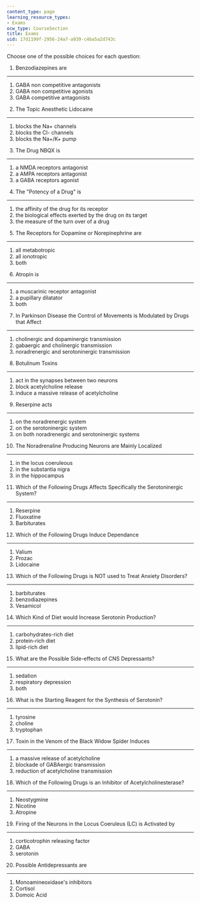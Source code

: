 ```yaml
---
content_type: page
learning_resource_types:
- Exams
ocw_type: CourseSection
title: Exams
uid: 17d1199f-2956-24a7-a939-c4ba5a2d743c
---
```


Choose one of the possible choices for each question:

1) Benzodiazepines are
----------------------

1.  GABA non competitive antagonists
2.  GABA non competitive agonists
3.  GABA competitive antagonists

2) The Topic Anesthetic Lidocaine
---------------------------------

1.  blocks the Na+ channels
2.  blocks the Cl- channels
3.  blocks the Na+/K+ pump

3) The Drug NBQX is
-------------------

1.  a NMDA receptors antagonist
2.  a AMPA receptors antagonist
3.  a GABA receptors agonist

4) The "Potency of a Drug" is
-----------------------------

1.  the affinity of the drug for its receptor
2.  the biological effects exerted by the drug on its target
3.  the measure of the turn over of a drug

5) The Receptors for Dopamine or Norepinephrine are
---------------------------------------------------

1.  all metabotropic
2.  all ionotropic
3.  both

6) Atropin is
-------------

1.  a muscarinic receptor antagonist
2.  a pupillary dilatator
3.  both

7) In Parkinson Disease the Control of Movements is Modulated by Drugs that Affect
----------------------------------------------------------------------------------

1.  cholinergic and dopaminergic transmission
2.  gabaergic and cholinergic transmission
3.  noradrenergic and serotoninergic transmission

8) Botulinum Toxins
-------------------

1.  act in the synapses between two neurons
2.  block acetylcholine release
3.  induce a massive release of acetylcholine

9) Reserpine acts
-----------------

1.  on the noradrenergic system
2.  on the serotoninergic system
3.  on both noradrenergic and serotoninergic systems

10) The Noradrenaline Producing Neurons are Mainly Localized
------------------------------------------------------------

1.  in the locus coeruleous
2.  in the substantia nigra
3.  in the hippocampus

11) Which of the Following Drugs Affects Specifically the Serotoninergic System?
--------------------------------------------------------------------------------

1.  Reserpine
2.  Fluoxatine
3.  Barbiturates

12) Which of the Following Drugs Induce Dependance
--------------------------------------------------

1.  Valium
2.  Prozac
3.  Lidocaine

13) Which of the Following Drugs is NOT used to Treat Anxiety Disorders?
------------------------------------------------------------------------

1.  barbiturates
2.  benzodiazepines
3.  Vesamicol

14) Which Kind of Diet would Increase Serotonin Production?
-----------------------------------------------------------

1.  carbohydrates-rich diet
2.  protein-rich diet
3.  lipid-rich diet

15) What are the Possible Side-effects of CNS Depressants?
----------------------------------------------------------

1.  sedation
2.  respiratory depression
3.  both

16) What is the Starting Reagent for the Synthesis of Serotonin?
----------------------------------------------------------------

1.  tyrosine
2.  choline
3.  tryptophan

17) Toxin in the Venom of the Black Widow Spider Induces
--------------------------------------------------------

1.  a massive release of acetylcholine
2.  blockade of GABAergic transmission
3.  reduction of acetylcholine transmission

18) Which of the Following Drugs is an Inhibitor of Acetylcholinesterase?
-------------------------------------------------------------------------

1.  Neostygmine
2.  Nicotine
3.  Atropine

19) Firing of the Neurons in the Locus Coeruleus (LC) is Activated by
---------------------------------------------------------------------

1.  corticotrophin releasing factor
2.  GABA
3.  serotonin

20) Possible Antidepressants are
--------------------------------

1.  Monoamineoxidase's inhibitors
2.  Cortisol
3.  Domoic Acid